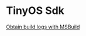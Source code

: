 # TinyOS Sdk


[Obtain build logs with MSBuild](https://learn.microsoft.com/en-us/visualstudio/msbuild/obtaining-build-logs-with-msbuild?view=vs-2022)